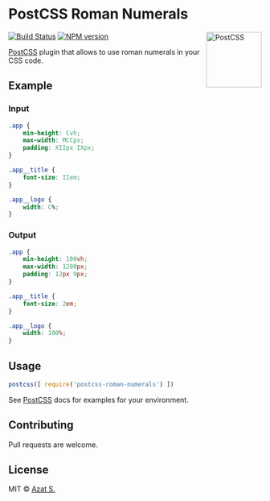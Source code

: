 # PostCSS Roman Numerals

<img align="right" width="110" height="110" title="PostCSS" src="http://postcss.github.io/postcss/logo.svg">

[![Build Status][ci-img]][ci]
[![NPM version][npm-img]][npm]

[PostCSS] plugin that allows to use roman numerals in your CSS code.

## Example

### Input

```css
.app {
    min-height: Cvh;
    max-width: MCCpx;
    padding: XIIpx IXpx;
}

.app__title {
    font-size: IIem;
}

.app__logo {
    width: C%;
}
```

### Output

```css
.app {
    min-height: 100vh;
    max-width: 1200px;
    padding: 12px 9px;
}

.app__title {
    font-size: 2em;
}

.app__logo {
    width: 100%;
}
```

## Usage

```js
postcss([ require('postcss-roman-numerals') ])
```

See [PostCSS] docs for examples for your environment.

## Contributing

Pull requests are welcome.

## License

MIT &copy; [Azat S.](https://twitter.com/azat_io)

[PostCSS]: https://github.com/postcss/postcss
[npm-img]: https://badge.fury.io/js/postcss-roman-numerals.svg
[ci-img]:  https://travis-ci.org/azat-io/postcss-roman-numerals.svg
[npm]:     https://npmjs.com/package/postcss-roman-numerals
[ci]:      https://travis-ci.org/azat-io/postcss-roman-numerals


